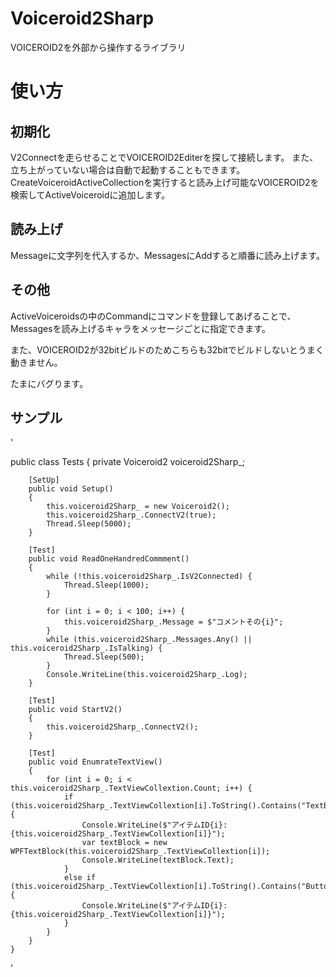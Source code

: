 # Voiceroid2Sharp
VOICEROID2を外部から操作するライブラリ

# 使い方
## 初期化
V2Connectを走らせることでVOICEROID2Editerを探して接続します。
また、立ち上がっていない場合は自動で起動することもできます。
CreateVoiceroidActiveCollectionを実行すると読み上げ可能なVOICEROID2を検索してActiveVoiceroidに追加します。
## 読み上げ
Messageに文字列を代入するか、MessagesにAddすると順番に読み上げます。
## その他
ActiveVoiceroidsの中のCommandにコマンドを登録してあげることで、Messagesを読み上げるキャラをメッセージごとに指定できます。

また、VOICEROID2が32bitビルドのためこちらも32bitでビルドしないとうまく動きません。


たまにバグります。

## サンプル
'

public class Tests
    {
        private Voiceroid2 voiceroid2Sharp_;

        [SetUp]
        public void Setup()
        {
            this.voiceroid2Sharp_ = new Voiceroid2();
            this.voiceroid2Sharp_.ConnectV2(true);
            Thread.Sleep(5000);
        }

        [Test]
        public void ReadOneHandredCommment()
        {
            while (!this.voiceroid2Sharp_.IsV2Connected) {
                Thread.Sleep(1000);
            }

            for (int i = 0; i < 100; i++) {
                this.voiceroid2Sharp_.Message = $"コメントその{i}";
            }
            while (this.voiceroid2Sharp_.Messages.Any() || this.voiceroid2Sharp_.IsTalking) {
                Thread.Sleep(500);
            }
            Console.WriteLine(this.voiceroid2Sharp_.Log);
        }

        [Test]
        public void StartV2()
        {
            this.voiceroid2Sharp_.ConnectV2();
        }

        [Test]
        public void EnumrateTextView()
        {
            for (int i = 0; i < this.voiceroid2Sharp_.TextViewCollextion.Count; i++) {
                if (this.voiceroid2Sharp_.TextViewCollextion[i].ToString().Contains("TextBlock")) {
                    Console.WriteLine($"アイテムID{i}:{this.voiceroid2Sharp_.TextViewCollextion[i]}");
                    var textBlock = new WPFTextBlock(this.voiceroid2Sharp_.TextViewCollextion[i]);
                    Console.WriteLine(textBlock.Text);
                }
                else if (this.voiceroid2Sharp_.TextViewCollextion[i].ToString().Contains("Button")) {
                    Console.WriteLine($"アイテムID{i}:{this.voiceroid2Sharp_.TextViewCollextion[i]}");
                }
            }
        }
    }

'
